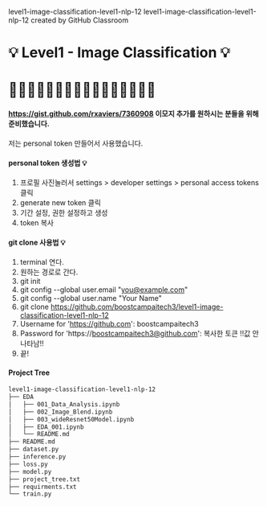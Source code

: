 level1-image-classification-level1-nlp-12
level1-image-classification-level1-nlp-12 created by GitHub Classroom

# :bulb: Level1 - Image Classification :bulb:
# :duck::duck::hatching_chick::duck::duck::duck::hatching_chick::duck::duck::duck::hatching_chick::duck::duck::duck::duck::duck:

#### https://gist.github.com/rxaviers/7360908 이모지 추가를 원하시는 분들을 위해 준비했습니다.




저는 personal token 만들어서 사용했습니다.
#### personal token 생성법 💡
1. 프로필 사진눌러서 settings > developer settings > personal access tokens 클릭
2. generate new token 클릭
3. 기간 설정, 권한 설정하고 생성
4. token 복사

#### git clone 사용법 💡
1. terminal 연다.
2. 원하는 경로로 간다.
3. git init
4. git config --global user.email "you@example.com"
5. git config --global user.name "Your Name"
6. git clone https://github.com/boostcampaitech3/level1-image-classification-level1-nlp-12
7. Username for 'https://github.com': boostcampaitech3
8. Password for 'https://boostcampaitech3@github.com':  복사한 토큰 !!값 안나타남!!
9. 끝!


#### Project Tree
```bash
level1-image-classification-level1-nlp-12
├── EDA
│   ├── 001_Data_Analysis.ipynb
│   ├── 002_Image_Blend.ipynb
│   ├── 003_wideResnet50Model.ipynb
│   ├── EDA_001.ipynb
│   └── README.md
├── README.md
├── dataset.py
├── inference.py
├── loss.py
├── model.py
├── project_tree.txt
├── requirments.txt
└── train.py
```
